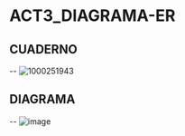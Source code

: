 # ACT3_DIAGRAMA-ER
## CUADERNO
-- ![1000251943](https://github.com/user-attachments/assets/c4576dde-5e0e-4951-87ff-d8f8b54b2831)
## DIAGRAMA
-- ![image](https://github.com/user-attachments/assets/72667c6e-b7b9-4efc-abe1-96f9a537c749)

